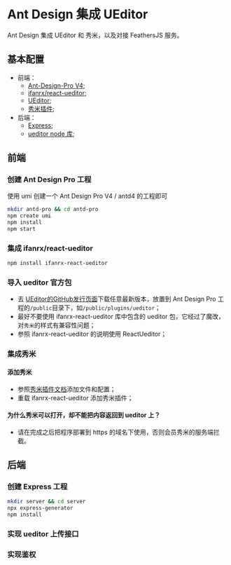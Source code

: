 # Ant Design 集成 UEditor

Ant Design 集成 UEditor 和 秀米，以及对接 FeathersJS 服务。

## 基本配置

* 前端：
    - [Ant-Design-Pro V4](https://pro.ant.design/);
    - [ifanrx/react-ueditor](https://github.com/ifanrx/react-ueditor);
    - [UEditor](https://github.com/fex-team/ueditor/releases);
    - [秀米插件](https://xiumi.us/connect/ue/);
* 后端：
    - [Express](https://expressjs.com/);
    - [ueditor node 库](https://www.npmjs.com/package/ueditor);

## 前端

### 创建 Ant Design Pro 工程

使用 umi 创建一个 Ant Design Pro V4 / antd4 的工程即可

```bash
mkdir antd-pro && cd antd-pro
npm create umi
npm install
npm start
```

### 集成 ifanrx/react-ueditor

``` bash
npm install ifanrx-react-ueditor
```

### 导入 ueditor 官方包

- 去 [UEditor的GitHub发行页面](https://github.com/fex-team/ueditor/releases)下载任意最新版本，放置到 Ant Design Pro 工程的`/public`目录下，如`/public/plugins/ueditor`；
- 最好不要使用 ifanrx-react-ueditor 库中包含的 ueditor 包，它经过了魔改，对`秀米`的样式有兼容性问题；
- 参照 ifanrx-react-ueditor 的说明使用 ReactUeditor；

### 集成秀米

#### 添加秀米

- 参照[秀米插件文档](https://xiumi.us/connect/ue/)添加文件和配置；
- 重载 ifanrx-react-ueditor 添加秀米插件；

#### 为什么秀米可以打开，却不能把内容返回到 ueditor 上？

- 请在完成之后把程序部署到 https 的域名下使用，否则会员秀米的服务端拦截。

## 后端

### 创建 Express 工程

```bash
mkdir server && cd server
npx express-generator
npm install
```

### 实现 ueditor 上传接口




### 实现鉴权
